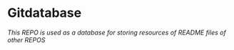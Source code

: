 # Gitdatabase

*This REPO is used as a database for storing resources of README files of other REPOS*
